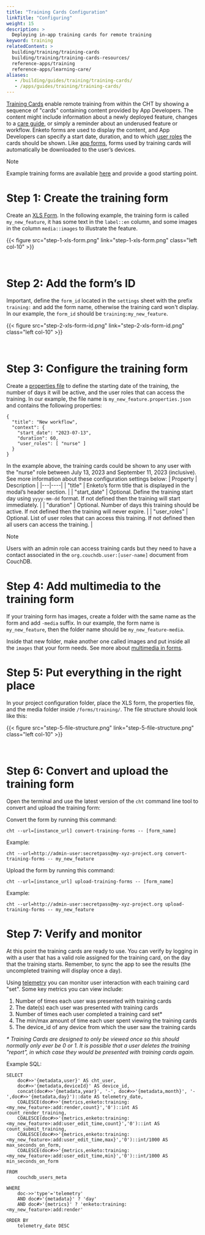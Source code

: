 ```yaml
---
title: "Training Cards Configuration"
linkTitle: "Configuring"
weight: 15
description: >
  Deploying in-app training cards for remote training
keyword: training
relatedContent: >
  building/training/training-cards
  building/training/training-cards-resources/
  reference-apps/training
  reference-apps/learning-care/
aliases:
   - /building/guides/training/training-cards/
   - /apps/guides/training/training-cards/
---
```


[Training Cards](/building/training/training-cards) enable remote training from within the CHT by showing a sequence of "cards" containing content provided by App Developers. The content might include information about a newly deployed feature, changes to a [care guide](/building/care-guides), or simply a reminder about an underused feature or workflow. Enketo forms are used to display the content, and App Developers can specify a start date, duration, and to which [user roles](/building/reference/app-settings/user-roles) the cards should be shown. Like [app forms](/building/forms/app), forms used by training cards will automatically be downloaded to the user’s devices.

> [!NOTE] 
> Example training forms are available [here](/building/training/training-cards-resources) and provide a good starting point. 

# Step 1: Create the training form

Create an [XLS Form](/building/forms/app#xlsform). In the following example, the training form is called `my_new_feature`, it has some text in the `label::en` column, and some images in the column `media::images` to illustrate the feature.

{{< figure src="step-1-xls-form.png" link="step-1-xls-form.png" class="left col-10" >}}

<br clear="all">

# Step 2: Add the form’s ID

Important, define the `form_id` located in the `settings` sheet with the prefix `training:` and add the form name, otherwise the training card won't display. In our example, the `form_id` should be `training:my_new_feature`.

{{< figure src="step-2-xls-form-id.png" link="step-2-xls-form-id.png" class="left col-10" >}}

<br clear="all">

# Step 3: Configure the training form

Create a [properties file](/building/forms/form-properties#3-define-the-forms-context) to define the starting date of the training, the number of days it will be active, and the user roles that can access the training. In our example, the file name is `my_new_feature.properties.json` and contains the following properties:

```
{
  "title": "New workflow",
  "context": {
    "start_date": "2023-07-13",
    "duration": 60,
    "user_roles": [ "nurse" ]
  }
}
```

In the example above, the training cards could be shown to any user with the "nurse" role between July 13, 2023 and September 11, 2023 (inclusive). See more information about these configuration settings below:
| Property | Description |
|---|----|
| "title" | Enketo’s form title that is displayed in the modal’s header section. |
| "start_date" | Optional. Define the training start day using `yyyy-mm-dd` format. If not defined then the training will start immediately. |
| "duration" | Optional. Number of days this training should be active. If not defined then the training will never expire. |
| "user_roles" | Optional. List of user roles that can access this training. If not defined then all users can access the training. |

> [!NOTE] 
> Users with an admin role can access training cards but they need to have a contact associated in the `org.couchdb.user:[user-name]` document from CouchDB.

# Step 4: Add multimedia to the training form

If your training form has images, create a folder with the same name as the form and add `-media` suffix. In our example, the form name is `my_new_feature`, then the folder name should be `my_new_feature-media`.

Inside that new folder, make another one called images and put inside all the `images` that your form needs. See more about [multimedia in forms](/building/forms/configuring/multimedia).

# Step 5: Put everything in the right place

In your project configuration folder, place the XLS form, the properties file, and the media folder inside `/forms/training/`. The file structure should look like this:

{{< figure src="step-5-file-structure.png" link="step-5-file-structure.png" class="left col-10" >}}

<br clear="all">

# Step 6: Convert and upload the training form

Open the terminal and use the latest version of the `cht` command line tool to convert and upload the training form:

Convert the form by running this command:

```
cht --url=[instance_url] convert-training-forms -- [form_name]
```

Example:

```
cht --url=http://admin-user:secretpass@my-xyz-project.org convert-training-forms -- my_new_feature
```

Upload the form by running this command:

```
cht --url=[instance_url] upload-training-forms -- [form_name]
```

Example:
```
cht --url=http://admin-user:secretpass@my-xyz-project.org upload-training-forms -- my_new_feature
```

# Step 7: Verify and monitor

At this point the training cards are ready to use. You can verify by logging in with a user that has a valid role assigned for the training card, on the day that the training starts. Remember, to sync the app to see the results (the uncompleted training will display once a day).

Using [telemetry](/building/guides/performance/telemetry) you can monitor user interaction with each training card "set". Some key metrics you can view include:

1. Number of times each user was presented with training cards
2. The date(s) each user was presented with training cards
3. Number of times each user completed a training card set*
4. The min/max amount of time each user spent viewing the training cards
5. The device_id of any device from which the user saw the training cards

_* Training Cards are designed to only be viewed once so this should normally only ever be 0 or 1. It is possible that a user deletes the training "report", in which case they would be presented with training cards again._

Example SQL:

```
SELECT
	doc#>>'{metadata,user}' AS cht_user,
	doc#>>'{metadata,deviceId}' AS device_id,
	concat(doc#>>'{metadata,year}', '-', doc#>>'{metadata,month}', '-',doc#>>'{metadata,day}')::date AS telemetry_date,
	COALESCE(doc#>>'{metrics,enketo:training:<my_new_feature>:add:render,count}','0')::int AS count_render_training,
	COALESCE(doc#>>'{metrics,enketo:training:<my_new_feature>:add:user_edit_time,count}','0')::int AS count_submit_training,
	COALESCE(doc#>>'{metrics,enketo:training:<my_new_feature>:add:user_edit_time,max}','0')::int/1000 AS max_seconds_on_form,
	COALESCE(doc#>>'{metrics,enketo:training:<my_new_feature>:add:user_edit_time,min}','0')::int/1000 AS min_seconds_on_form

FROM
    couchdb_users_meta

WHERE
	doc->>'type'='telemetry'
	AND doc#>'{metadata}' ? 'day'
	AND doc#>'{metrics}' ? 'enketo:training:<my_new_feature>:add:render'

ORDER BY
	telemetry_date DESC
```
